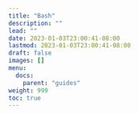 ```yaml
---
title: "Bash"
description: ""
lead: ""
date: 2023-01-03T23:00:41-08:00
lastmod: 2023-01-03T23:00:41-08:00
draft: false
images: []
menu:
  docs:
    parent: "guides"
weight: 999
toc: true
---
```

